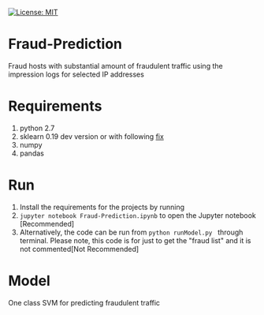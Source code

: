 [![License: MIT](https://img.shields.io/badge/License-MIT-yellow.svg)](https://opensource.org/licenses/MIT)
# Fraud-Prediction
Fraud hosts with substantial amount of fraudulent traffic using the impression logs for selected IP addresses

# Requirements
1. python 2.7
2. sklearn 0.19 dev version or with following [fix](https://github.com/scikit-learn/scikit-learn/commit/c554aad456b6302a8dd8838769769eeecc1cf734) 
3. numpy
4. pandas

# Run
1. Install the requirements for the projects by running
2. `jupyter notebook Fraud-Prediction.ipynb` to open the Jupyter notebook [Recommended]
3. Alternatively, the code can be run from `python runModel.py ` through terminal. Please note, this code is for just to get the "fraud list" and it is not commented[Not Recommended]

# Model
One class SVM for predicting fraudulent traffic

